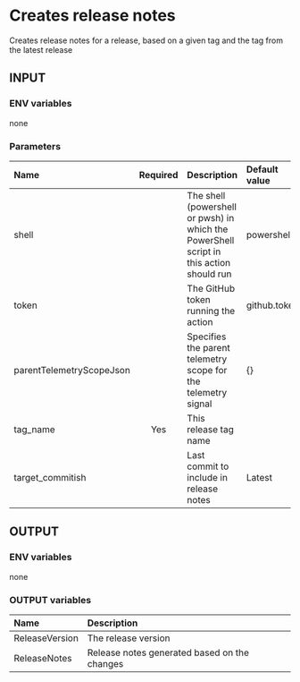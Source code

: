 # Creates release notes
Creates release notes for a release, based on a given tag and the tag from the latest release

## INPUT

### ENV variables
none

### Parameters
| Name | Required | Description | Default value |
| :-- | :-: | :-- | :-- |
| shell | | The shell (powershell or pwsh) in which the PowerShell script in this action should run | powershell |
| token | | The GitHub token running the action | github.token |
| parentTelemetryScopeJson | | Specifies the parent telemetry scope for the telemetry signal | {} |
| tag_name | Yes | This release tag name | |
| target_commitish | | Last commit to include in release notes | Latest |

## OUTPUT

### ENV variables
none

### OUTPUT variables
| Name | Description |
| :-- | :-- |
| ReleaseVersion | The release version |
| ReleaseNotes | Release notes generated based on the changes |
